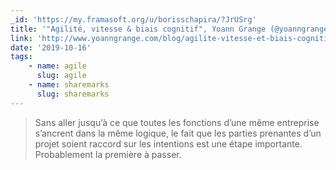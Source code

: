 ```yaml
---
_id: 'https://my.framasoft.org/u/borisschapira/?JrUSrg'
title: '"Agilité, vitesse & biais cognitif", Yoann Grange (@yoanngrange)'
link: 'http://www.yoanngrange.com/blog/agilite-vitesse-et-biais-cognitif.html'
date: '2019-10-16'
tags:
    - name: agile
      slug: agile
    - name: sharemarks
      slug: sharemarks
---
```


<div class="markdown"><blockquote>
<p>Sans aller jusqu’à ce que toutes les fonctions d’une même entreprise s’ancrent dans la même logique, le fait que les parties prenantes d’un projet soient raccord sur les intentions est une étape importante. Probablement la première à passer.
</p>
</blockquote></div>
